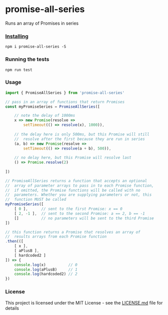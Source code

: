 # promise-all-series

Runs an array of Promises in series

### [Installing](http://www.google.com)
```
npm i promise-all-series -S
```

### Running the tests
```
npm run test
```

### Usage
```javascript
import { PromiseAllSeries } from 'promise-all-series'

// pass in an array of functions that return Promises
const myPromiseSeries = PromiseAllSeries([

    // note the delay of 1000ms
    x => new Promise(resolve => 
        setTimeout(() => resolve(x), 1000)),
    
    // the delay here is only 500ms, but this Promise will still 
    //  resolve after the first because they are run in series
    (a, b) => new Promise(resolve => 
        setTimeout(() => resolve(a + b), 500)),
    
    // no delay here, but this Promise will resolve last
    () => Promise.resolve(2)
    
])

// PromiseAllSeries returns a function that accepts an optional 
//  array of parameter arrays to pass in to each Promise function, 
//  if omitted, the Promise functions will be called with no 
//  parameters. Whether you are supplying parameters or not, this 
//  function MUST be called
myPromiseSeries([
    [ 0 ],      // sent to the first Promise: x == 0
    [ 2, -1 ],  // sent to the second Promise: a == 2, b == -1
    []          // no parameters will be sent to the third Promise
])

// this function returns a Promise that resolves an array of 
//  results arrays from each Promise function
.then(([
    [ x ],
    [ aPlusB ],
    [ hardcoded2 ]
]) => {
    console.log(x)          // 0
    console.log(aPlusB)     // 1
    console.log(hardcoded2) // 2
})
```

### License

This project is licensed under the MIT License - see the [LICENSE.md](LICENSE.md) file for details

